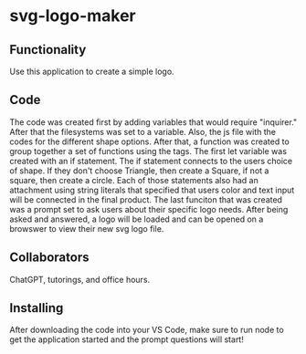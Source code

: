 # svg-logo-maker

## Functionality
Use this application to create a simple logo. 

## Code 
The code was created first by adding variables that would require "inquirer." After that the filesystems was set to a variable. Also, the js file with the codes for the different shape options. After that, a function was created to group together a set of functions using the <g> tags. The first let variable was created with an if statement. The if statement connects to the users choice of shape. If they don't choose Triangle, then create a Square, if not a square, then create a circle. Each of those statements also had an attachment using string literals that specified that users color and text input will be connected in the final product. The last funciton that was created was a prompt set to ask users about their specific logo needs. After being asked and answered, a logo will be loaded and can be opened on a browswer to view their new svg logo file. 

## Collaborators 
ChatGPT, tutorings, and office hours. 

## Installing 
After downloading the code into your VS Code, make sure to run node to get the application started and the prompt questions will start! 